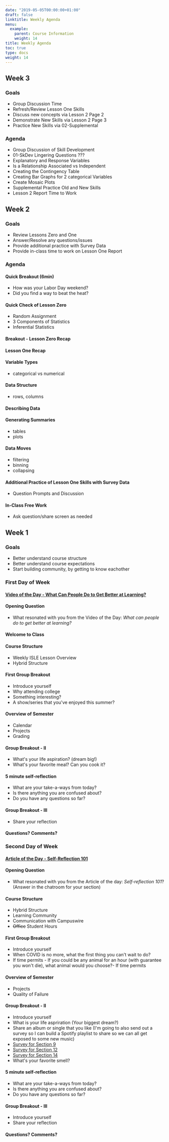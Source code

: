 ```yaml
---
date: "2019-05-05T00:00:00+01:00"
draft: false
linktitle: Weekly Agenda
menu:
  example:
    parent: Course Information
    weight: 14
title: Weekly Agenda
toc: true
type: docs
weight: 14
---
```

## Week 3

### Goals 
- Group Discussion Time
- Refresh/Review Lesson One Skills
- Discuss new concepts via Lesson 2 Page 2
- Demonstrate New Skills via Lesson 2 Page 3
- Practice New Skills via 02-Supplemental 

### Agenda
- Group Discussion of Skill Development
- 01-SkDev Lingering Questions  ???
- Explanatory and Response Variables
- Is a Relationship Associated vs Independent
- Creating the Contingency Table
- Creating Bar Graphs for 2 categorical Variables
- Create Mosaic Plots
- Supplemental Practice Old and New Skills
- Lesson 2 Report Time to Work


## Week 2

### Goals
- Review Lessons Zero and One
- Answer/Resolve any questions/issues
- Provide additional practice with Survey Data
- Provide in-class time to work on Lesson One Report

### Agenda

#### Quick Breakout (6min)
- How was your Labor Day weekend?
- Did you find a way to beat the heat?

#### Quick Check of Lesson Zero 
- Random Assignment
- 3 Components of Statistics
- Inferential Statistics

#### Breakout - Lesson Zero Recap

#### Lesson One Recap

#### Variable Types
- categorical vs numerical

#### Data Structure
- rows, columns

#### Describing Data

#### Generating Summaries
- tables
- plots

#### Data Moves
- filtering
- binning
- collapsing   

#### Additional Practice of Lesson One Skills with Survey Data
- Question Prompts and Discussion

#### In-Class Free Work
- Ask question/share screen as needed

## Week 1

### Goals
- Better understand course structure
- Better understand course expectations
- Start building community, by getting to know eachother

### First Day of Week

#### [Video of the Day - What Can People Do to Get Better at Learning?](https://youtu.be/iGdvGLjOB0Q)

#### Opening Question  
- What resonated with you from the Video of the Day: *What can people do to get better at learning?*

#### Welcome to Class

#### Course Structure
- Weekly ISLE Lesson Overview
- Hybrid Structure

#### First Group Breakout
- Introduce yourself
- Why attending college
- Something interesting?
- A show/series that you've enjoyed this summer?

#### Overview of Semester
- Calendar
- Projects
- Grading

#### Group Breakout - II
- What's your life aspiration? (dream big!)
- What's your favorite meal?  Can you cook it?  
  
#### 5 minute self-reflection
- What are your take-a-ways from today?
- Is there anything you are confused about?
- Do you have any questions so far?  
  
#### Group Breakout - III
- Share your reflection

#### Questions?  Comments?


### Second Day of Week

#### [Article of the Day - Self-Reflection 101](https://www.holstee.com/blogs/mindful-matter/self-reflection-101-what-is-self-reflection-why-is-reflection-important-and-how-to-reflect)

#### Opening Question  
- What resonated with you from the Article of the day: *Self-reflection 101*? (Answer in the chatroom for your section)

#### Course Structure
- Hybrid Structure
- Learning Community
- Communication with Campuswire
- ~~Office~~ Student Hours

#### First Group Breakout
- Introduce yourself
- When COVID is no more, what the first thing you can't wait to do?
- If time permits - If you could be any animal for an hour (with guarantee you won't die), what animal would you choose?- If time permits

#### Overview of Semester
- Projects
- Quality of Failure

#### Group Breakout - II
- Introduce yourself 
- What is your life aspriration (Your biggest dream?)
- Share an album or single that you like (I'm going to also send out a survey so I can build a Spotify playlist to share so we can all get exposed to some new music) 
- [Survey for Section 9](https://forms.gle/wZpcBYUPQWmQM5Fb7)
- [Survey for Section 12](https://forms.gle/8qkjDbCop93HYrut7)
- [Survey for Section 14](https://forms.gle/mudgKg6ZohfS5HCS8)
- What's your favorite smell?


#### 5 minute self-reflection
- What are your take-a-ways from today?
- Is there anything you are confused about?
- Do you have any questions so far?  
  
#### Group Breakout - III
- Introduce yourself
- Share your reflection

#### Questions?  Comments?







